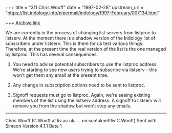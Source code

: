 +++
title = "311 Chris Wooff"
date = "1997-02-28"
upstream_url = "https://list.indology.info/pipermail/indology/1997-February/007134.html"

+++
[Archive link](https://list.indology.info/pipermail/indology/1997-February/007134.html)

We are currently in the process of changing list servers from listproc to listserv. At 
the moment there is a shadow version of the Indology list of subscribers under 
listserv. This is there for us test various things. Therefore, at the present time the 
real version of the list is the one managed by listproc. This has several 
consequences:

1) You need to advise potential subscribers to use the listproc address. We're 
starting to see new users trying to subscribe via listserv - this won't get them any 
email at the present time.

2) Any change in subscription options need to be sent to listproc.

3) Signoff requests must go to listproc. Again, we're seeing existing members of the 
list using the listserv address. A signoff to listserv will remove you from the shadow 
but won't stop any emails.

------------------------------------------------------------
Chris Wooff (C.Wooff at liv.ac.uk, ....mcsun!uknet!liv!C.Wooff)
Sent with Simeon Version 4.1.1 Beta 1






